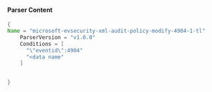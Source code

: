 #### Parser Content
```Java
{
Name = "microsoft-evsecurity-xml-audit-policy-modify-4904-1-tl"
    ParserVersion = "v1.0.0"
    Conditions = [
      "\"eventid\":4904"
      "<data name"
    ]
  

}
```